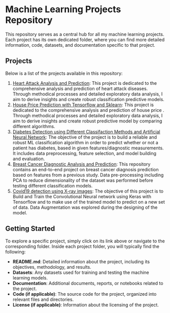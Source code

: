 # Machine Learning Projects Repository

This repository serves as a central hub for all my machine learning projects. Each project has its own dedicated folder, where you can find more detailed information, code, datasets, and documentation specific to that project.

## Projects

Below is a list of the projects available in this repository:

1. [Heart Attack Analysis and Prediction](https://github.com/Stef0916/Machine-Learning-projects/tree/main/heart_attack_analysis_prediction/): This project is dedicated to the comprehensive analysis and prediction of heart attack diseases. Through methodical processes and detailed exploratory data analysis, I aim to derive insights and create robust classification predictive models.
2. [House Price Prediction with Tensorflow and Sklearn](https://github.com/Stef0916/Machine-Learning-projects/tree/main/house_price_prediction_Tensorflow_sklearn): This project is dedicated to the comprehensive analysis and prediction of house price . Through methodical processes and detailed exploratory data analysis, I aim to derive insights and create robust predictive model by comparing different algorithms.
3. [Diabetes Detection using Different Classifaction Methods and Artificial Neural Network](https://github.com/Stef0916/Machine-Learning-projects/tree/main/diabetes-prediction_Classification_ANN): The objective of the project is to build a reliable and robust ML classification algorithm in order to predict whether or not a patient has diabetes, based in given features/diagnostic measurements. It includes data preprocessing, feature selection, and model building and evaluation.
4. [Breast Cancer Diagnostic Analysis and Prediction](https://github.com/Stef0916/Machine-Learning-projects/tree/main/Breast_cancer_prediction): This repository contains an end-to-end project on breast cancer diagnosis prediction based on features from a previous study. Data pre-processing including PCA to reduce dimensionality of the dataset was performed before testing different classification models.
5. [Covid19 detection using X-ray images](https://github.com/Stef0916/Machine-Learning-projects/tree/main/Classification_COVID19_using_XRay): The objective of this project is to Build and Train the Convolutional Neural network using Keras with Tensorflow and to make use of the trained model to predict on a new set of data. Data Augmentation was explored during the designing of the model.

## Getting Started

To explore a specific project, simply click on its link above or navigate to the corresponding folder. Inside each project folder, you will typically find the following:

- **README.md**: Detailed information about the project, including its objectives, methodology, and results.
- **Datasets**: Any datasets used for training and testing the machine learning models.
- **Documentation**: Additional documents, reports, or notebooks related to the project.
- **Code (if applicable)**: The source code for the project, organized into relevant files and directories.
- **License (if applicable)**: Information about the licensing of the project.